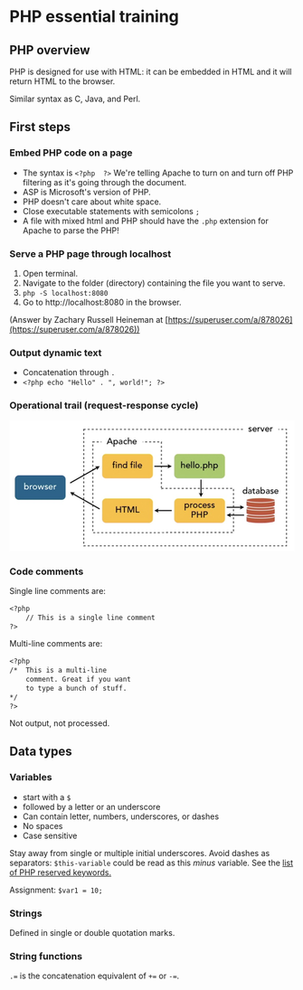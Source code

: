 # PHP essential training

## PHP overview

PHP is designed for use with HTML: it can be embedded in HTML and it will return HTML to the browser.

Similar syntax as C, Java, and Perl.

## First steps

### Embed PHP code on a page

+ The syntax is `<?php  ?>` We're telling Apache to turn on and turn off PHP filtering as it's going through the document.
+ ASP is Microsoft's version of PHP.
+ PHP doesn't care about white space.
+ Close executable statements with semicolons `;`
+ A file with mixed html and PHP should have the `.php` extension for Apache to parse the PHP!

### Serve a PHP page through localhost

1. Open terminal.
2. Navigate to the folder (directory) containing the file you want to serve.
3. `php -S localhost:8080`
4. Go to http://localhost:8080 in the browser.

(Answer by Zachary Russell Heineman at [https://superuser.com/a/878026](https://superuser.com/a/878026))

### Output dynamic text

+ Concatenation through `.`
+ `<?php echo "Hello" . ", world!"; ?>`

### Operational trail (request-response cycle)

![PHP request-response cycle](https://github.com/tdnvl/PHP-essential-training/blob/master/img/request-response-cycle.jpg)

### Code comments

Single line comments are:

```
<?php
    // This is a single line comment
?>
```

Multi-line comments are:

```
<?php
/*  This is a multi-line
    comment. Great if you want
    to type a bunch of stuff.
*/
?>
```

Not output, not processed.

## Data types

### Variables

+ start with a `$`
+ followed by a letter or an underscore
+ Can contain letter, numbers, underscores, or dashes
+ No spaces
+ Case sensitive

Stay away from single or multiple initial underscores.
Avoid dashes as separators: `$this-variable` could be read as this _minus_ variable.
See the [list of PHP reserved keywords.](http://php.net/manual/en/reserved.php#reserved)

Assignment: `$var1 = 10;`

### Strings
Defined in single or double quotation marks.

### String functions

`.=` is the concatenation equivalent of `+=` or `-=`.
